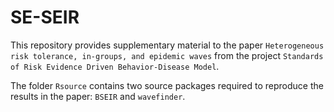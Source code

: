 # SE-SEIR

This repository provides supplementary material to the paper ``Heterogeneous risk tolerance, in-groups, and epidemic waves``
from the project ``Standards of Risk Evidence Driven Behavior-Disease Model``.

The folder ``Rsource`` contains two source packages required to reproduce the results in the paper: ``BSEIR`` and ``wavefinder``.

